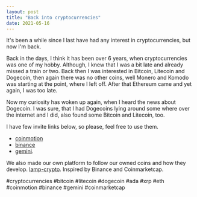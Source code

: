 ```yaml
---
layout: post
title: "Back into cryptocurrencies"
date: 2021-05-16
---
```


It's been a while since I last have had any interest in cryptocurrencies, but now I'm back. 

Back in the days, I think it has been over 6 years, when cryptocurrencies was one of my hobby. Although, I knew that I was a bit late and already missed a train or two. Back then I was interested in Bitcoin, Litecoin and Dogecoin, then again there was no other coins, well Monero and Komodo was starting at the point, where I left off. After that Ethereum came and yet again, I was too late.

Now my curiosity has woken up again, when I heard the news about Dogecoin. I was sure, that I had Dogecoins lying around some where over the internet and I did, also found some Bitcoin and Litecoin, too.

I have few invite links below, so please, feel free to use them.

- [coinmotion](https://app.coinmotion.com/fi/register/signup?referral_code=fpi9wgq3b863saqyg3k2&utm_campaign=referral_fi&utm_source=email&utm_medium=share_button&ref_id=fpi9wgq3b863saqyg3k2)
- [binance](https://www.binance.com/en/register?ref=EDOLWPVS)
- [gemini](https://exchange.gemini.com/).


We also made our own platform to follow our owned coins and how they develop. [lamp-crypto](https://cheesybox.ddns.net:2227/lamp-crypto/index.php). Inspired by Binance and Coinmarketcap.

#cryptocurrencies #bitcoin #litecoin #dogecoin #ada #xrp #eth #coinmotion #binance #gemini #coinmarketcap
